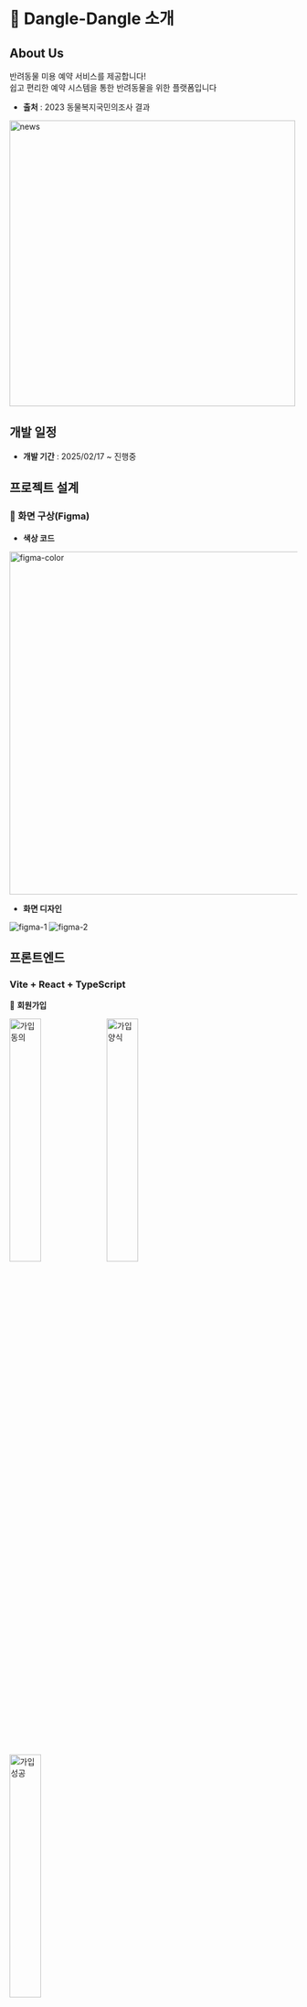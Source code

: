 # 🐾 Dangle-Dangle 소개

## About Us
반려동물 미용 예약 서비스를 제공합니다!  
쉽고 편리한 예약 시스템을 통한 반려동물을 위한 플랫폼입니다

- **출처** : 2023 동물복지국민의조사 결과

<img src="./images/pet-news.png" alt="news" width="500px" />


## 개발 일정
- **개발 기간** : 2025/02/17 ~ 진행중

## 프로젝트 설계
### 🎨 화면 구상(Figma)
- **색상 코드**
<img src="./images/figma-color.jpg" alt="figma-color" width="600px" />

- **화면 디자인**
<img src="./images/figma1.jpg" alt="figma-1" />
<img src="./images/figma2.jpg" alt="figma-2" />

## 프론트엔드
### Vite + React + TypeScript
📍 **회원가입**
<div align="left">
  <img src="./images/join-agree.png" alt="가입동의" width="33%" />
  <img src="./images/join-form.png" alt="가입양식" width="33%" />
  <img src="./images/join-complete.png" alt="가입성공" width="33%" />
</div>

<br /> <br />

📍 **아이디 찾기**
<div align="left">
  <img src="./images/search-id.png" alt="아이디찾기" width="33%" />
  <img src="./images/found-id.png" alt="아이디찾기완료" width="33%" />
</div>

<br /> <br />

📍 **비밀번호 찾기**
<div align="left">
  <img src="./images/search-pw.png" alt="비밀번호찾기" width="33%" />
  <img src="./images/reset-pw.png" alt="비밀번호변경" width="33%" />
</div>

<br /> <br />

📍 **메인 홈 + 프로필화면**
<div align="left">
  <img src="./images/home.png" alt="메인홈" width="33%" />
  <img src="./images/profile.png" alt="프로필화면" width="33%" />
  <img src="./images/profile-2.png" alt="프로필화면" width="33%" />
</div>

<br /> <br />

📍 **매장 검색 + 매장 상세**
<div align="left">
  <img src="./images/searchStore.png" alt="매장찾기" width="33%" />
  <img src="./images/store-about.png" alt="매장상세소개" width="33%" />
</div>

<br /> <br />

📍 **매장상세: 메뉴 / 디자이너 / 리뷰**
<div align="left">
  <img src="./images/store-menu.png" alt="메뉴" width="33%" />
  <img src="./images/store-designer.png" alt="디자이너" width="33%" />
  <img src="./images/store-review.png" alt="리뷰" width="33%" />
</div>

<br /> <br />

📍 **예약**
<div align="left">
  <img src="./images/reservation-list.png" alt="예약리스트" width="33%" />
  <img src="./images/reservation-detail-waiting.png" alt="예약대기" width="33%" />
  <img src="./images/reservation-detail-cancel.png" alt="예약취소" width="33%" />
</div>

